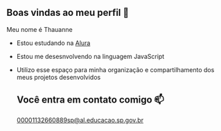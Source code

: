 ## Boas vindas ao meu perfil 🦋

Meu nome é Thauanne 

- Estou estudando na [Alura](https://www.alura.com.br)
- Estou me desesnvolvendo na linguagem JavaScript
- Utilizo esse espaço para minha organização e compartilhamento dos meus projetos desenvolvidos

  ## Você entra em contato comigo 📫

  00001132660889sp@al.educacao.sp.gov.br
